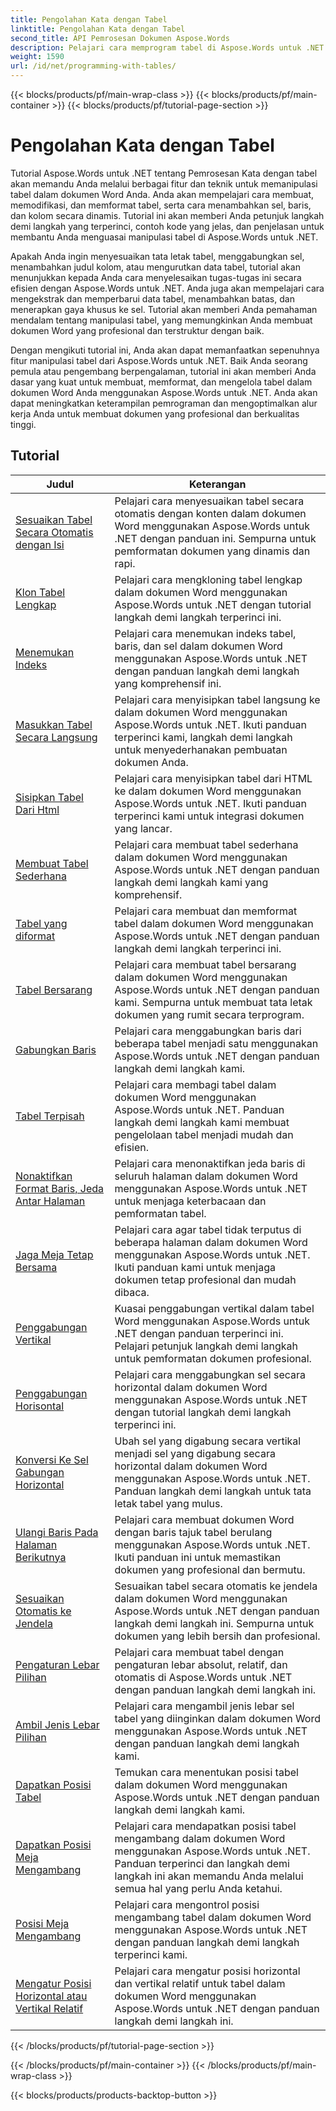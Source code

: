 ```yaml
---
title: Pengolahan Kata dengan Tabel
linktitle: Pengolahan Kata dengan Tabel
second_title: API Pemrosesan Dokumen Aspose.Words
description: Pelajari cara memprogram tabel di Aspose.Words untuk .NET. Pelajari cara membuat, memanipulasi, dan memformat tabel di dokumen Word Anda dengan tutorial langkah demi langkah dan contoh kode C#.
weight: 1590
url: /id/net/programming-with-tables/
---
```


{{< blocks/products/pf/main-wrap-class >}}
{{< blocks/products/pf/main-container >}}
{{< blocks/products/pf/tutorial-page-section >}}

# Pengolahan Kata dengan Tabel

Tutorial Aspose.Words untuk .NET tentang Pemrosesan Kata dengan tabel akan memandu Anda melalui berbagai fitur dan teknik untuk memanipulasi tabel dalam dokumen Word Anda. Anda akan mempelajari cara membuat, memodifikasi, dan memformat tabel, serta cara menambahkan sel, baris, dan kolom secara dinamis. Tutorial ini akan memberi Anda petunjuk langkah demi langkah yang terperinci, contoh kode yang jelas, dan penjelasan untuk membantu Anda menguasai manipulasi tabel di Aspose.Words untuk .NET.

Apakah Anda ingin menyesuaikan tata letak tabel, menggabungkan sel, menambahkan judul kolom, atau mengurutkan data tabel, tutorial akan menunjukkan kepada Anda cara menyelesaikan tugas-tugas ini secara efisien dengan Aspose.Words untuk .NET. Anda juga akan mempelajari cara mengekstrak dan memperbarui data tabel, menambahkan batas, dan menerapkan gaya khusus ke sel. Tutorial akan memberi Anda pemahaman mendalam tentang manipulasi tabel, yang memungkinkan Anda membuat dokumen Word yang profesional dan terstruktur dengan baik.

Dengan mengikuti tutorial ini, Anda akan dapat memanfaatkan sepenuhnya fitur manipulasi tabel dari Aspose.Words untuk .NET. Baik Anda seorang pemula atau pengembang berpengalaman, tutorial ini akan memberi Anda dasar yang kuat untuk membuat, memformat, dan mengelola tabel dalam dokumen Word Anda menggunakan Aspose.Words untuk .NET. Anda akan dapat meningkatkan keterampilan pemrograman dan mengoptimalkan alur kerja Anda untuk membuat dokumen yang profesional dan berkualitas tinggi.

 ## Tutorial
| Judul | Keterangan |
| --- | --- |
| [Sesuaikan Tabel Secara Otomatis dengan Isi](./auto-fit-table-to-contents/) | Pelajari cara menyesuaikan tabel secara otomatis dengan konten dalam dokumen Word menggunakan Aspose.Words untuk .NET dengan panduan ini. Sempurna untuk pemformatan dokumen yang dinamis dan rapi. |
| [Klon Tabel Lengkap](./clone-complete-table/) | Pelajari cara mengkloning tabel lengkap dalam dokumen Word menggunakan Aspose.Words untuk .NET dengan tutorial langkah demi langkah terperinci ini. |
| [Menemukan Indeks](./finding-index/) | Pelajari cara menemukan indeks tabel, baris, dan sel dalam dokumen Word menggunakan Aspose.Words untuk .NET dengan panduan langkah demi langkah yang komprehensif ini. |
| [Masukkan Tabel Secara Langsung](./insert-table-directly/) | Pelajari cara menyisipkan tabel langsung ke dalam dokumen Word menggunakan Aspose.Words untuk .NET. Ikuti panduan terperinci kami, langkah demi langkah untuk menyederhanakan pembuatan dokumen Anda. |
| [Sisipkan Tabel Dari Html](./insert-table-from-html/) | Pelajari cara menyisipkan tabel dari HTML ke dalam dokumen Word menggunakan Aspose.Words untuk .NET. Ikuti panduan terperinci kami untuk integrasi dokumen yang lancar. |
| [Membuat Tabel Sederhana](./create-simple-table/) | Pelajari cara membuat tabel sederhana dalam dokumen Word menggunakan Aspose.Words untuk .NET dengan panduan langkah demi langkah kami yang komprehensif. |
| [Tabel yang diformat](./formatted-table/) | Pelajari cara membuat dan memformat tabel dalam dokumen Word menggunakan Aspose.Words untuk .NET dengan panduan langkah demi langkah terperinci ini. |
| [Tabel Bersarang](./nested-table/) | Pelajari cara membuat tabel bersarang dalam dokumen Word menggunakan Aspose.Words untuk .NET dengan panduan kami. Sempurna untuk membuat tata letak dokumen yang rumit secara terprogram. |
| [Gabungkan Baris](./combine-rows/) | Pelajari cara menggabungkan baris dari beberapa tabel menjadi satu menggunakan Aspose.Words untuk .NET dengan panduan langkah demi langkah kami. |
| [Tabel Terpisah](./split-table/) | Pelajari cara membagi tabel dalam dokumen Word menggunakan Aspose.Words untuk .NET. Panduan langkah demi langkah kami membuat pengelolaan tabel menjadi mudah dan efisien. |
| [Nonaktifkan Format Baris, Jeda Antar Halaman](./row-format-disable-break-across-pages/) | Pelajari cara menonaktifkan jeda baris di seluruh halaman dalam dokumen Word menggunakan Aspose.Words untuk .NET untuk menjaga keterbacaan dan pemformatan tabel. |
| [Jaga Meja Tetap Bersama](./keep-table-together/) | Pelajari cara agar tabel tidak terputus di beberapa halaman dalam dokumen Word menggunakan Aspose.Words untuk .NET. Ikuti panduan kami untuk menjaga dokumen tetap profesional dan mudah dibaca. |
| [Penggabungan Vertikal](./vertical-merge/) | Kuasai penggabungan vertikal dalam tabel Word menggunakan Aspose.Words untuk .NET dengan panduan terperinci ini. Pelajari petunjuk langkah demi langkah untuk pemformatan dokumen profesional. |
| [Penggabungan Horisontal](./horizontal-merge/) | Pelajari cara menggabungkan sel secara horizontal dalam dokumen Word menggunakan Aspose.Words untuk .NET dengan tutorial langkah demi langkah terperinci ini. |
| [Konversi Ke Sel Gabungan Horizontal](./convert-to-horizontally-merged-cells/) | Ubah sel yang digabung secara vertikal menjadi sel yang digabung secara horizontal dalam dokumen Word menggunakan Aspose.Words untuk .NET. Panduan langkah demi langkah untuk tata letak tabel yang mulus. |
| [Ulangi Baris Pada Halaman Berikutnya](./repeat-rows-on-subsequent-pages/) | Pelajari cara membuat dokumen Word dengan baris tajuk tabel berulang menggunakan Aspose.Words untuk .NET. Ikuti panduan ini untuk memastikan dokumen yang profesional dan bermutu. |
| [Sesuaikan Otomatis ke Jendela](./auto-fit-to-page-width/) | Sesuaikan tabel secara otomatis ke jendela dalam dokumen Word menggunakan Aspose.Words untuk .NET dengan panduan langkah demi langkah ini. Sempurna untuk dokumen yang lebih bersih dan profesional. |
| [Pengaturan Lebar Pilihan](./preferred-width-settings/) | Pelajari cara membuat tabel dengan pengaturan lebar absolut, relatif, dan otomatis di Aspose.Words untuk .NET dengan panduan langkah demi langkah ini. |
| [Ambil Jenis Lebar Pilihan](./retrieve-preferred-width-type/) | Pelajari cara mengambil jenis lebar sel tabel yang diinginkan dalam dokumen Word menggunakan Aspose.Words untuk .NET dengan panduan langkah demi langkah kami. |
| [Dapatkan Posisi Tabel](./get-table-position/) | Temukan cara menentukan posisi tabel dalam dokumen Word menggunakan Aspose.Words untuk .NET dengan panduan langkah demi langkah kami. |
| [Dapatkan Posisi Meja Mengambang](./get-floating-table-position/) | Pelajari cara mendapatkan posisi tabel mengambang dalam dokumen Word menggunakan Aspose.Words untuk .NET. Panduan terperinci dan langkah demi langkah ini akan memandu Anda melalui semua hal yang perlu Anda ketahui. |
| [Posisi Meja Mengambang](./floating-table-position/) | Pelajari cara mengontrol posisi mengambang tabel dalam dokumen Word menggunakan Aspose.Words untuk .NET dengan panduan langkah demi langkah terperinci kami. |
| [Mengatur Posisi Horizontal atau Vertikal Relatif](./set-relative-horizontal-or-vertical-position/) | Pelajari cara mengatur posisi horizontal dan vertikal relatif untuk tabel dalam dokumen Word menggunakan Aspose.Words untuk .NET dengan panduan langkah demi langkah ini. |
{{< /blocks/products/pf/tutorial-page-section >}}

{{< /blocks/products/pf/main-container >}}
{{< /blocks/products/pf/main-wrap-class >}}

{{< blocks/products/products-backtop-button >}}
